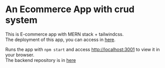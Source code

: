 # An Ecommerce App with crud system

This is E-commerce app with MERN stack + tailwindcss.\
The deployment of this app, you can access in [here](https://mern-ecommerce-app-fajri.herokuapp.com/).

Runs the app with `npm start` and access [http://localhost:3001](http://localhost:3001) to view it in your browser.\
The backend repository is in [here](https://github.com/fajrianwarf/mern-ecommerce-server)
